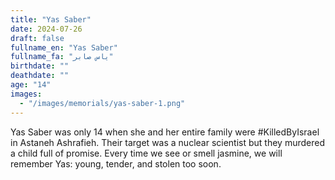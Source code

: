 ```yaml
---
title: "Yas Saber"
date: 2024-07-26
draft: false
fullname_en: "Yas Saber"
fullname_fa: "یاس صابر"
birthdate: ""
deathdate: ""
age: "14"
images:
  - "/images/memorials/yas-saber-1.png"
---
```


Yas Saber was only 14 when she and her entire family were #KilledByIsrael in Astaneh Ashrafieh. Their target was a nuclear scientist but they murdered a child full of promise. Every time we see or smell jasmine, we will remember Yas: young, tender, and stolen too soon.